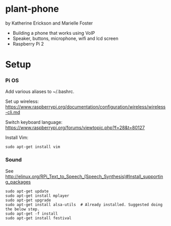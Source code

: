 # plant-phone
by Katherine Erickson and Marielle Foster

- Building a phone that works using VoIP
- Speaker, buttons, microphone, wifi and lcd screen
- Raspberry Pi 2


# Setup

### Pi OS

Add various aliases to ~/.bashrc.


Set up wireless:
https://www.raspberrypi.org/documentation/configuration/wireless/wireless-cli.md


Switch keyboard language:
https://www.raspberrypi.org/forums/viewtopic.php?f=28&t=80127


Install Vim:

```
sudo apt-get install vim
```


### Sound

See http://elinux.org/RPi_Text_to_Speech_(Speech_Synthesis)#Install_supporting_packages

```
sudo apt-get update
sudo apt-get install mplayer
sudo apt-get upgrade
sudo apt-get install alsa-utils  # Already installed. Suggested doing the below step.
sudo apt-get -f install
sudo apt-get install festival
```
